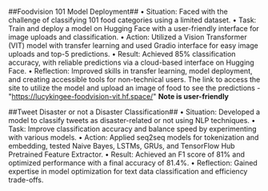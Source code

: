 ##Foodvision 101 Model Deployment##
•	Situation: Faced with the challenge of classifying 101 food categories using a limited dataset.
•	Task: Train and deploy a model on Hugging Face with a user-friendly interface for image uploads and classification.
•	Action: Utilized a Vision Transformer (VIT) model with transfer learning and used Gradio interface for easy image uploads and top-5 predictions.
•	Result: Achieved 85% classification accuracy, with reliable predictions via a cloud-based interface on Hugging Face.
•	Reflection: Improved skills in transfer learning, model deployment, and creating accessible tools for non-technical users.
The link to access the site to utilize the model and upload an image of food to see the predictions - "https://lucykingee-foodvision-vit.hf.space/" **Note is user-friendly**



##Tweet Disaster or not a Disaster Classification##
• Situation: Developed a model to classify tweets as disaster-related or not using NLP techniques.
• Task: Improve classification accuracy and balance speed by experimenting with various models.
• Action: Applied seq2seq models for tokenization and embedding, tested Naive Bayes, LSTMs, GRUs, and TensorFlow Hub Pretrained Feature Extractor.
• Result: Achieved an F1 score of 81% and optimized performance with a final accuracy of 81.4%.
• Reflection: Gained expertise in model optimization for text data classification and efficiency trade-offs.
